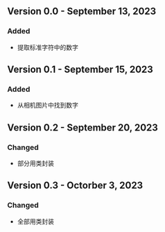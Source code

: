 ## Version 0.0 - September 13, 2023
### Added
- 提取标准字符中的数字


## Version 0.1 - September 15, 2023
### Added
- 从相机图片中找到数字


## Version 0.2 - September 20, 2023
### Changed
- 部分用类封装


## Version 0.3 - Octorber 3, 2023
### Changed
- 全部用类封装
